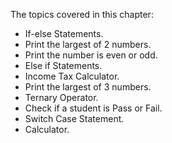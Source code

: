 The topics covered in this chapter:

- If-else Statements.
- Print the largest of 2 numbers.
- Print the number is even or odd.
- Else if Statements.
- Income Tax Calculator.
- Print the largest of 3 numbers.
- Ternary Operator.
- Check if a student is Pass or Fail.
- Switch Case Statement.
- Calculator.
